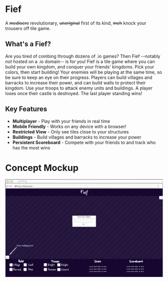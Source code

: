 
# Fief
A ~~mediocre~~ revolutionary, ~~unoriginal~~ first of its kind, ~~meh~~ knock your trousers off tile game. 

## What's a Fief?
Are you tired of combing through dozens of .io games? Then Fief --notably _not_ hosted on a .io domain-- is for you! Fief is a tile game where you can build your own kingdom, and conquer your friends' kingdoms. Pick your colors, then start building! Your enemies will be playing at the same time, so be sure to keep an eye on their progress. Players can build villages and barracks to increase their power, and can build walls to protect their kingdom. Use your troops to attack enemy units and buildings. A player loses once their castle is destroyed. The last player standing wins!

## Key Features
* **Multiplayer** - Play with your friends in real time
* **Mobile Friendly** - Works on any device with a browser!
* **Restricted View** - Only see tiles close to your structures
* **Buildings** - Build villages and barracks to increase your power
* **Persistent Scoreboard** - Compete with your friends to and track who has the most wins

# Concept Mockup

![desktop mockup](desktop-mock.png)